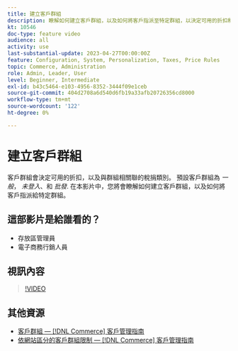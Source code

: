```yaml
---
title: 建立客戶群組
description: 瞭解如何建立客戶群組，以及如何將客戶指派至特定群組，以決定可用的折扣和相關聯的稅捐類別。
kt: 10546
doc-type: feature video
audience: all
activity: use
last-substantial-update: 2023-04-27T00:00:00Z
feature: Configuration, System, Personalization, Taxes, Price Rules
topic: Commerce, Administration
role: Admin, Leader, User
level: Beginner, Intermediate
exl-id: b43c5464-e103-4956-8352-3444f09e1ceb
source-git-commit: 404d2708a6d540d6fb19a33afb20726356cd8000
workflow-type: tm+mt
source-wordcount: '122'
ht-degree: 0%

---
```


# 建立客戶群組

客戶群組會決定可用的折扣，以及與群組相關聯的稅捐類別。 預設客戶群組為 _一般_， _未登入_、和 _批發_. 在本影片中，您將會瞭解如何建立客戶群組，以及如何將客戶指派給特定群組。

## 這部影片是給誰看的？

- 存放區管理員
- 電子商務行銷人員

## 視訊內容

>[!VIDEO](https://video.tv.adobe.com/v/343660?quality=12&learn=on)

## 其他資源

- [客戶群組 —  [!DNL Commerce] 客戶管理指南](https://experienceleague.adobe.com/docs/commerce-admin/customers/customers-menu/customer-groups.html)
- [依網站區分的客戶群組限制 —  [!DNL Commerce] 客戶管理指南](https://developer.adobe.com/commerce/php/development/components/indexing/optimization/#customer-group-limitations-by-websites)
